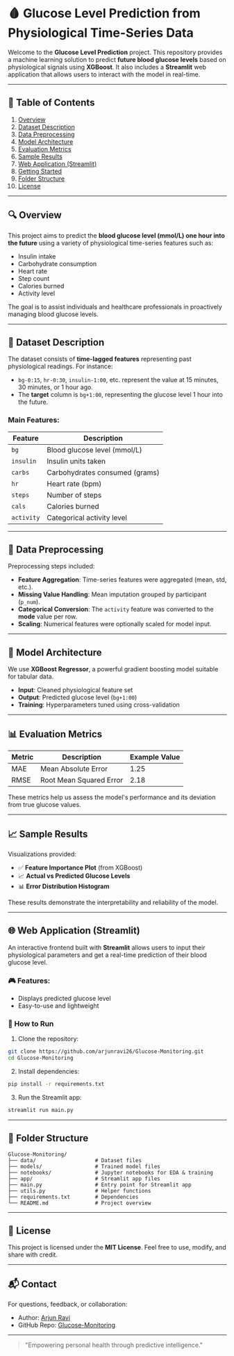# 🩸 Glucose Level Prediction from Physiological Time-Series Data

Welcome to the **Glucose Level Prediction** project. This repository provides a machine learning solution to predict **future blood glucose levels** based on physiological signals using **XGBoost**. It also includes a **Streamlit** web application that allows users to interact with the model in real-time.

---

## 📌 Table of Contents

1. [Overview](#overview)
2. [Dataset Description](#dataset-description)
3. [Data Preprocessing](#data-preprocessing)
4. [Model Architecture](#model-architecture)
5. [Evaluation Metrics](#evaluation-metrics)
6. [Sample Results](#sample-results)
7. [Web Application (Streamlit)](#web-application-streamlit)
8. [Getting Started](#getting-started)
9. [Folder Structure](#folder-structure)
10. [License](#license)

---

## 🔍 Overview

This project aims to predict the **blood glucose level (mmol/L) one hour into the future** using a variety of physiological time-series features such as:

* Insulin intake
* Carbohydrate consumption
* Heart rate
* Step count
* Calories burned
* Activity level

The goal is to assist individuals and healthcare professionals in proactively managing blood glucose levels.

---

## 📁 Dataset Description

The dataset consists of **time-lagged features** representing past physiological readings. For instance:

* `bg-0:15`, `hr-0:30`, `insulin-1:00`, etc. represent the value at 15 minutes, 30 minutes, or 1 hour ago.
* The **target** column is `bg+1:00`, representing the glucose level 1 hour into the future.

### Main Features:

| Feature    | Description                    |
| ---------- | ------------------------------ |
| `bg`       | Blood glucose level (mmol/L)   |
| `insulin`  | Insulin units taken            |
| `carbs`    | Carbohydrates consumed (grams) |
| `hr`       | Heart rate (bpm)               |
| `steps`    | Number of steps                |
| `cals`     | Calories burned                |
| `activity` | Categorical activity level     |

---

## 🧹 Data Preprocessing

Preprocessing steps included:

* **Feature Aggregation**: Time-series features were aggregated (mean, std, etc.).
* **Missing Value Handling**: Mean imputation grouped by participant (`p_num`).
* **Categorical Conversion**: The `activity` feature was converted to the **mode** value per row.
* **Scaling**: Numerical features were optionally scaled for model input.

---

## 🤖 Model Architecture

We use **XGBoost Regressor**, a powerful gradient boosting model suitable for tabular data.

* **Input**: Cleaned physiological feature set
* **Output**: Predicted glucose level (`bg+1:00`)
* **Training**: Hyperparameters tuned using cross-validation

---

## 📊 Evaluation Metrics

| Metric | Description             | Example Value |
| ------ | ----------------------- | ------------- |
| MAE    | Mean Absolute Error     | 1.25          |
| RMSE   | Root Mean Squared Error | 2.18          |

These metrics help us assess the model's performance and its deviation from true glucose values.

---

## 📈 Sample Results

Visualizations provided:

* ✅ **Feature Importance Plot** (from XGBoost)
* 📈 **Actual vs Predicted Glucose Levels**
* 📊 **Error Distribution Histogram**

These results demonstrate the interpretability and reliability of the model.

---

## 🌐 Web Application (Streamlit)

An interactive frontend built with **Streamlit** allows users to input their physiological parameters and get a real-time prediction of their blood glucose level.

### 🎮 Features:

* Displays predicted glucose level
* Easy-to-use and lightweight

### 🔧 How to Run

1. Clone the repository:

```bash
git clone https://github.com/arjunravi26/Glucose-Monitoring.git
cd Glucose-Monitoring
```

2. Install dependencies:

```bash
pip install -r requirements.txt
```

3. Run the Streamlit app:

```bash
streamlit run main.py
```

---

## 📁 Folder Structure

```
Glucose-Monitoring/
├── data/                   # Dataset files
├── models/                 # Trained model files
├── notebooks/              # Jupyter notebooks for EDA & training
├── app/                    # Streamlit app files
├── main.py                 # Entry point for Streamlit app
├── utils.py                # Helper functions
├── requirements.txt        # Dependencies
└── README.md               # Project overview
```

---

## 🧾 License

This project is licensed under the **MIT License**. Feel free to use, modify, and share with credit.

---

## 📬 Contact

For questions, feedback, or collaboration:

* Author: [Arjun Ravi](https://github.com/arjunravi26)
* GitHub Repo: [Glucose-Monitoring](https://github.com/arjunravi26/Glucose-Monitoring)

---

> "Empowering personal health through predictive intelligence."
